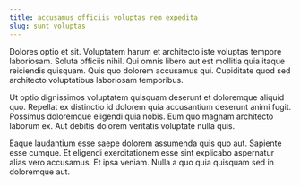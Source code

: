 ```yaml
---
title: accusamus officiis voluptas rem expedita
slug: sunt voluptas
---
```


Dolores optio et sit. Voluptatem harum et architecto iste voluptas tempore laboriosam. Soluta officiis nihil. Qui omnis libero aut est mollitia quia itaque reiciendis quisquam. Quis quo dolorem accusamus qui. Cupiditate quod sed architecto voluptatibus laboriosam temporibus.

Ut optio dignissimos voluptatem quisquam deserunt et doloremque aliquid quo. Repellat ex distinctio id dolorem quia accusantium deserunt animi fugit. Possimus doloremque eligendi quia nobis. Eum quo magnam architecto laborum ex. Aut debitis dolorem veritatis voluptate nulla quis.

Eaque laudantium esse saepe dolorem assumenda quis quo aut. Sapiente esse cumque. Et eligendi exercitationem esse sint explicabo aspernatur alias vero accusamus. Et ipsa veniam. Nulla a quo quia quisquam sed in doloremque aut.
